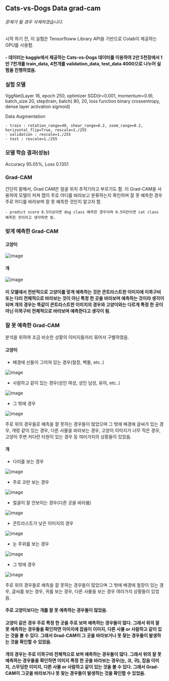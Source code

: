 ## Cats-vs-Dogs Data grad-cam
###### 문제가 될 경우 삭제하겠습니다. 
시작 하기 전, 이 실험은 Tensorfloww Library API을 기반으로 Colab이 제공하는 GPU를 사용함. 

#### - 데이터는 kaggle에서 제공하는 Cats-vs-Dogs 데이터를 이용하여 2만 5천장에서 1만 7천개를 train_data, 4천개를 validation_data, test_data 4000으로 나누어 실험을 진행하였음.

### 실험 모델
VggNet(Layer 16, epoch 250, optimizer SGD(lr=0.001, momentum=0.9), batch_size 20, step(train, batch) 80, 20, loss function binary crossentropy, dense layer activation sigmoid)

Data Augmentation

    - train : rotation_range=40, shear_range=0.2, zoom_range=0.2, horizontal_flip=True, rescale=1./255
    - validation : rescale=1./255
    - test : rescale=1./255

### 모델 학습 결과(성능)
Accuracy 95.05%, Loss 0.1351

### Grad-CAM
간단히 말해서, Grad CAM은 얼굴 위치 추적기라고 부르기도 함. 이 Grad-CAM을 사용하여 모델이 피쳐 맵이 주로 어디를 바라보고 분류하는지 확인하며 잘 못 예측한 경우 주로 어디를 바라보며 잘 못 예측한 것인지 알고자 함.

    - predict score 0.5이상이면 dog class 예측한 경우이며 0.5미만이면 cat class 예측한 것이라고 생각하면 됨. 


### 맞게 예측한 Grad-CAM

#### 고양이
![image](https://user-images.githubusercontent.com/45933225/83970905-3a8ccc00-a913-11ea-82ee-3f9326aa58f1.png)

#### 개
![image](https://user-images.githubusercontent.com/45933225/83971064-27c6c700-a914-11ea-80d6-8a226808c98d.png)

#### 이 모델에서 전반적으로 고양이를 맞게 예측하는 것은 콘트라스트한 이미지에 이목구비 또는 다리 전체적으로 바라보는 것이 아닌 특정 한 곳을 바라보며 예측하는 것이라 생각이 되며 개의 경우는 똑같이 콘트라스트한 이미지의 경우와 고양이와는 다르게 특정 한 곳이 아닌 이목구비 전체적으로 바라보며 예측한다고 생각이 됨.



### 잘 못 예측한 Grad-CAM
분석을 위하여 조금 비슷한 상황의 이미지들끼리 묶어서 구별하였음.

#### 고양이

- 배경에 선들이 그어져 있는 경우(철장, 벽돌, etc..)

![image](https://user-images.githubusercontent.com/45933225/83971265-804a9400-a915-11ea-8858-0173678edf6d.png)

- 사람하고 같이 있는 경우(성인 여성, 성인 남성, 유아, etc..)

![image](https://user-images.githubusercontent.com/45933225/83971531-acb2e000-a916-11ea-9f2c-be3e5503f038.png)

- 그 밖에 경우

![image](https://user-images.githubusercontent.com/45933225/83971696-bb4dc700-a917-11ea-99fe-62941dd26688.png)

주로 위의 경우들로 예측을 잘 못하는 경우들이 많았으며 그 밖에 배경에 글씨가 있는 경우, 개랑 같이 있는 경우, 다른 사물을 바라보는 경우, 고양이 이미지가 너무 작은 경우, 고양이 주변 커다란 타원이 있는 경우 등 여러가지의 상황들이 있었음.

#### 개

- 다리를 보는 경우

![image](https://user-images.githubusercontent.com/45933225/83972300-5647a080-a91a-11ea-8a33-6ad1ad418c7c.png)

- 주로 코만 보는 경우

![image](https://user-images.githubusercontent.com/45933225/83972525-8f344500-a91b-11ea-8b60-e1220b995823.png)

- 얼굴이 잘 안보이는 경우(다른 곳을 바라봄)

![image](https://user-images.githubusercontent.com/45933225/83972692-97d94b00-a91c-11ea-9785-576088dd891d.png)

- 콘트라스트가 낮은 이미지의 경우

![image](https://user-images.githubusercontent.com/45933225/83972921-f0f5ae80-a91d-11ea-974e-075e895cab11.png)

- 눈 주위를 보는 경우

![image](https://user-images.githubusercontent.com/45933225/83973101-08816700-a91f-11ea-9d12-194709610e86.png)

- 그 밖에 경우

![image](https://user-images.githubusercontent.com/45933225/83973373-f56f9680-a920-11ea-8b1c-ec503c6dad3b.png)

주로 위의 경우들로 예측을 잘 못하는 경우들이 많았으며 그 밖에 배경에 철장이 있는 경우, 글씨를 보는 경우, 귀를 보는 경우, 다른 사물을 보는 경우 여러가지 상황들이 있었음.

#### 주로 고양이보다는 개를 잘 못 예측하는 경우들이 많았음.

#### 고양이 같은 경우 주로 특정 한 곳을 주로 보며 예측하는 경우들이 많다. 그래서 위의 잘 못 예측하는 경우들을 확인하면 이미지에 잡음이 이미지, 다른 사물 or 사람하고 같이 있는 것을 볼 수 있다. 그래서 Grad-CAM이 그 곳을 바라보거나 못 찾는 경우들이 발생하는 것을 확인할 수 있었음.

#### 개의 경우는 주로 이목구비 전체적으로 보며 예측하는 경우들이 많다. 그래서 위의 잘 못 예측하는 경우들을 확인하면 이미지 특정 한 곳을 바라보는 경우(눈, 코, 귀), 잡음 이미지, 스무딩한 이미지, 다른 사물 or 사람하고 같이 있는 것을 볼 수 있다. 그래서 Grad-CAM이 그곳을 바라보거나 못 찾는 경우들이 발생하는 것을 확인할 수 있었음. 
